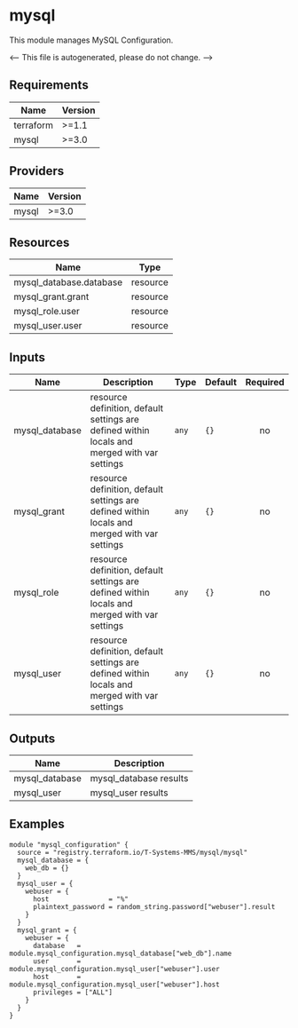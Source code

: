 <!-- BEGIN_TF_DOCS -->
# mysql

This module manages MySQL Configuration.

<-- This file is autogenerated, please do not change. -->

## Requirements

| Name | Version |
|------|---------|
| terraform | >=1.1 |
| mysql | >=3.0 |

## Providers

| Name | Version |
|------|---------|
| mysql | >=3.0 |

## Resources

| Name | Type |
|------|------|
| mysql_database.database | resource |
| mysql_grant.grant | resource |
| mysql_role.user | resource |
| mysql_user.user | resource |

## Inputs

| Name | Description | Type | Default | Required |
|------|-------------|------|---------|:--------:|
| mysql_database | resource definition, default settings are defined within locals and merged with var settings | `any` | `{}` | no |
| mysql_grant | resource definition, default settings are defined within locals and merged with var settings | `any` | `{}` | no |
| mysql_role | resource definition, default settings are defined within locals and merged with var settings | `any` | `{}` | no |
| mysql_user | resource definition, default settings are defined within locals and merged with var settings | `any` | `{}` | no |

## Outputs

| Name | Description |
|------|-------------|
| mysql_database | mysql_database results |
| mysql_user | mysql_user results |

## Examples

```hcl
module "mysql_configuration" {
  source = "registry.terraform.io/T-Systems-MMS/mysql/mysql"
  mysql_database = {
    web_db = {}
  }
  mysql_user = {
    webuser = {
      host               = "%"
      plaintext_password = random_string.password["webuser"].result
    }
  }
  mysql_grant = {
    webuser = {
      database   = module.mysql_configuration.mysql_database["web_db"].name
      user       = module.mysql_configuration.mysql_user["webuser"].user
      host       = module.mysql_configuration.mysql_user["webuser"].host
      privileges = ["ALL"]
    }
  }
}
```
<!-- END_TF_DOCS -->